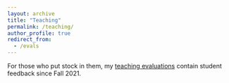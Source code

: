 ```yaml
---
layout: archive
title: "Teaching"
permalink: /teaching/
author_profile: true
redirect_from:
  - /evals
---
```


For those who put stock in them, my [teaching evaluations](assets/Hogan_Teaching_Evaluations.pdf) contain student feedback since Fall 2021.

